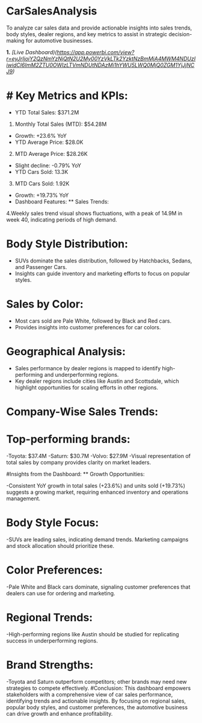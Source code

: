 # CarSalesAnalysis
To analyze car sales data and provide actionable insights into sales trends, body styles, dealer regions, and key metrics to assist in strategic decision-making for automotive businesses.

 **1.**  _[Live Dashboard)(https://app.powerbi.com/view?r=eyJrIjoiY2QzNmYzNjQtN2U2My00YzVkLTk2YzktNzBmMjA4MWM4NDUzIiwidCI6ImM2ZTU0OWIzLTVmNDUtNDAzMi1hYWU5LWQ0MjQ0ZGM1YjJjNCJ9)_
# # Key Metrics and KPIs:
- YTD Total Sales: $371.2M

1. Monthly Total Sales (MTD): $54.28M
- Growth: +23.6% YoY
- YTD Average Price: $28.0K

2. MTD Average Price: $28.26K
- Slight decline: -0.79% YoY
- YTD Cars Sold: 13.3K

3. MTD Cars Sold: 1.92K
- Growth: +19.73% YoY
- Dashboard Features:
 ** Sales Trends:

4.Weekly sales trend visual shows fluctuations, with a peak of 14.9M in week 40, indicating periods of high demand.
# Body Style Distribution: 

- SUVs dominate the sales distribution, followed by Hatchbacks, Sedans, and Passenger Cars.
- Insights can guide inventory and marketing efforts to focus on popular styles.
# Sales by Color:

- Most cars sold are Pale White, followed by Black and Red cars.
- Provides insights into customer preferences for car colors.
# Geographical Analysis:

- Sales performance by dealer regions is mapped to identify high-performing and underperforming regions.
- Key dealer regions include cities like Austin and Scottsdale, which highlight opportunities for scaling efforts in other regions.
# Company-Wise Sales Trends:

# Top-performing brands:
-Toyota: $37.4M
-Saturn: $30.7M
-Volvo: $27.9M
-Visual representation of total sales by company provides clarity on market leaders.

#Insights from the Dashboard:
 ** Growth Opportunities:

-Consistent YoY growth in total sales (+23.6%) and units sold (+19.73%) suggests a growing market, requiring enhanced inventory and operations management.
# Body Style Focus:

-SUVs are leading sales, indicating demand trends. Marketing campaigns and stock allocation should prioritize these.
# Color Preferences:

-Pale White and Black cars dominate, signaling customer preferences that dealers can use for ordering and marketing.
# Regional Trends:

-High-performing regions like Austin should be studied for replicating success in underperforming regions.
# Brand Strengths:

-Toyota and Saturn outperform competitors; other brands may need new strategies to compete effectively.
#Conclusion:
This dashboard empowers stakeholders with a comprehensive view of car sales performance, identifying trends and actionable insights. By focusing on regional sales, popular body styles, and customer preferences, the automotive business can drive growth and enhance profitability.


